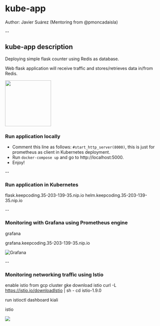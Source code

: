 # kube-app
Author: Javier Suárez (Mentoring from @pmoncadaisla)

--
## kube-app description

Deploying simple flask counter using Redis as database.

Web flask application will receive traffic and stores/retrieves data in/from Redis.

<img src = “https://github.com/jsuarezs/kube-app/blob/main/images/app.png” height = 150>






### Run application locally

* Comment this line as follows: ````#start_http_server(8000)````, this is just for prometheus as client in Kubernetes deployment.
* Run ````docker-compose up```` and go to http://localhost:5000.
* Enjoy!
  

--

### Run application in Kubernetes


flask.keepcoding.35-203-139-35.nip.io
helm.keepcoding.35-203-139-35.nip.io

--

### Monitoring with Grafana using Prometheus engine


grafana

grafana.keepcoding.35-203-139-35.nip.io

![Grafana](https://storage.cloud.google.com/kube-images/Captura%20de%20pantalla%202021-02-16%20a%20las%2023.49.05.png)

--

### Monitoring networking traffic using Istio

enable istio from gcp cluster gke
download istio
curl -L https://istio.io/downloadIstio | sh -
cd istio-1.9.0

run istioctl dashboard kiali

istio

![ ](https://storage.cloud.google.com/kube-images/Captura%20de%20pantalla%202021-02-17%20a%20las%2015.48.24.png)